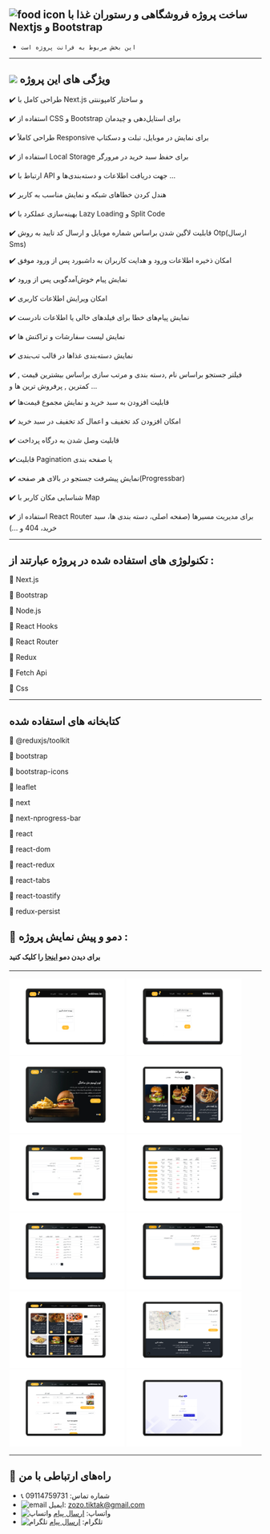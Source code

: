 ## ![food icon](https://img.icons8.com/color/24/hamburger.png) ساخت پروژه فروشگاهی و رستوران غذا با Nextjs و Bootstrap

- `این بخش مربوط به فرانت پروژه است
`

---


## ![](https://img.icons8.com/?size=25&id=qbPAZjbNRPIS&format=png&color=000000) ویژگی های این پروژه


✔️ طراحی کامل با Next.js و ساختار کامپوننتی

✔️ استفاده از CSS و Bootstrap برای استایل‌دهی و چیدمان 

✔️ طراحی کاملاً Responsive برای نمایش در موبایل، تبلت و دسکتاپ

✔️ استفاده از Local Storage برای حفظ سبد خرید در مرورگر

✔️ ارتباط با API جهت دریافت  اطلاعات و دسته‌بندی‌ها و ... 

✔️ هندل کردن خطاهای شبکه و نمایش مناسب به کاربر

✔️ بهینه‌سازی عملکرد با Lazy Loading و Split Code

✔️ قابلیت لاگین شدن براساس شماره موبایل و ارسال کد تایید به روش Otp(ارسال Sms)

✔️ امکان ذخیره اطلاعات ورود و هدایت کاربران به داشبورد پس از ورود موفق

✔️ نمایش پیام خوش‌آمدگویی    پس از ورود 

✔️ امکان ویرایش اطلاعات کاربری

✔️ نمایش پیام‌های خطا برای فیلدهای خالی یا اطلاعات نادرست

✔️ نمایش لیست سفارشات و تراکنش ها

✔️ نمایش دسته‌بندی غذاها در قالب تب‌بندی 

✔️ فیلتر جستجو براساس نام ,دسته بندی و مرتب سازی براساس بیشترین قیمت , کمترین  , پرفروش ترین ها و ...

✔️ قابلیت افزودن به سبد خرید و نمایش مجموع قیمت‌ها 

✔️ امکان افزودن کد تخفیف و اعمال کد تخفیف در سبد خرید

 ✔️ قابلیت وصل شدن به درگاه پرداخت 

✔️قابلیت Pagination یا صفحه بندی

✔️ نمایش پیشرفت جستجو در بالای  هر صفحه(Progressbar)

✔️ شناسایی مکان کاربر با Map

✔️ استفاده از React Router برای مدیریت مسیرها (صفحه اصلی، دسته‌ بندی ها، سبد خرید، 404 و ...)




---

## تکنولوژی های استفاده شده در پروژه عبارتند از :



🧰 Next.js

🧰 Bootstrap

🧰 Node.js

🧰 React Hooks

🧰 React Router

🧰 Redux

🧰 Fetch Api

🧰 Css


---

## کتابخانه های استفاده شده
📘 @reduxjs/toolkit

📘 bootstrap

📘 bootstrap-icons

📘 leaflet

📘 next

📘 next-nprogress-bar

📘 react

📘 react-dom

📘 react-redux

📘 react-tabs

📘 react-toastify

📘 redux-persist

## 📸 دمو و پیش نمایش پروژه :
#### برای دیدن دمو [اینجا](https://next-shoping-project-7godn37f8-zamanyzohres-projects.vercel.app/) را کلیک کنید

---

<p>
  <img src="image/1.png" width="230"/>
  <img src="image/10.png" width="230"/>
  <img src="image/2.png" width="230"/>
  <img src="image/3.png" width="230"/>
  <img src="image/4.png" width="230"/>
  <img src="image/5.png" width="230"/>
  <img src="image/6.png" width="230"/>
  <img src="image/8.png" width="230"/>
  <img src="image/12.png" width="230"/>
  <img src="image/11.png" width="230"/>
  <img src="image/7.png" width="230"/>
  <img src="image/9.png" width="230"/>
 
  
</p>

---

## 📢 راه‌های ارتباطی با من

- 📞 شماره تماس: 09114759731
- ![email](https://img.icons8.com/?size=20&id=P7UIlhbpWzZm&format=png&color=000000) ایمیل: zozo.tiktak@gmail.com
- ![واتساپ](https://img.icons8.com/color/24/whatsapp--v1.png) واتساپ:  [ارسال پیام](https://wa.me/989114759731)
- ![تلگرام](https://img.icons8.com/?size=25&id=EWzVSK2hyV9H&format=png&color=000000) تلگرام: [ارسال پیام](https://t.me/ZohreZamany)




